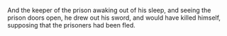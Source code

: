 And the keeper of the prison awaking out of his sleep, and seeing the prison doors open, he drew out his sword, and would have killed himself, supposing that the prisoners had been fled.
